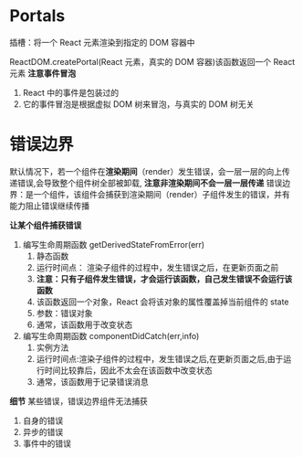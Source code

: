 # Portals

插槽：将一个 React 元素渲染到指定的 DOM 容器中

ReactDOM.createPortal(React 元素，真实的 DOM 容器)该函数返回一个 React 元素
**注意事件冒泡**

1. React 中的事件是包装过的
2. 它的事件冒泡是根据虚拟 DOM 树来冒泡，与真实的 DOM 树无关

# 错误边界

默认情况下，若一个组件在**渲染期间**（render）发生错误，会一层一层的向上传递错误,会导致整个组件树全部被卸载, **注意非渲染期间不会一层一层传递**
错误边界：是一个组件，该组件会捕获到渲染期间（render）子组件发生的错误，并有能力阻止错误继续传播

**让某个组件捕获错误**

1. 编写生命周期函数 getDerivedStateFromError(err)
   1. 静态函数
   2. 运行时间点： 渲染子组件的过程中，发生错误之后，在更新页面之前
   3. **注意：只有子组件发生错误，才会运行该函数，自己发生错误不会运行该函数**
   4. 该函数返回一个对象，React 会将该对象的属性覆盖掉当前组件的 state
   5. 参数：错误对象
   6. 通常，该函数用于改变状态
2. 编写生命周期函数 componentDidCatch(err,info)
   1. 实例方法
   2. 运行时间点:渲染子组件的过程中，发生错误之后,在更新页面之后,由于运行时间比较靠后，因此不太会在该函数中改变状态
   3. 通常，该函数用于记录错误消息

**细节**
某些错误，错误边界组件无法捕获

1. 自身的错误
2. 异步的错误
3. 事件中的错误
